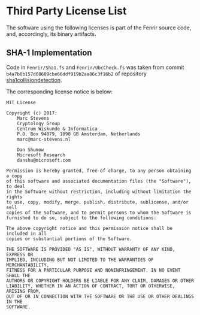 ﻿Third Party License List
========================
The software using the following licenses is part of the Fenrir source code, and, accordingly, its binary artifacts.

SHA-1 Implementation
--------------------

Code in `Fenrir/Sha1.fs` and `Fenrir/UbcCheck.fs` was taken from commit `b4a7b0b157d08609cbe66ddf919b2aa86c3f16b2` of repository [sha1collisiondetection](https://github.com/cr-marcstevens/sha1collisiondetection/tree/b4a7b0b157d08609cbe66ddf919b2aa86c3f16b2/lib).

The corresponding license notice is below:

```
MIT License

Copyright (c) 2017:
    Marc Stevens
    Cryptology Group
    Centrum Wiskunde & Informatica
    P.O. Box 94079, 1090 GB Amsterdam, Netherlands
    marc@marc-stevens.nl

    Dan Shumow
    Microsoft Research
    danshu@microsoft.com

Permission is hereby granted, free of charge, to any person obtaining a copy
of this software and associated documentation files (the "Software"), to deal
in the Software without restriction, including without limitation the rights
to use, copy, modify, merge, publish, distribute, sublicense, and/or sell
copies of the Software, and to permit persons to whom the Software is
furnished to do so, subject to the following conditions:

The above copyright notice and this permission notice shall be included in all
copies or substantial portions of the Software.

THE SOFTWARE IS PROVIDED "AS IS", WITHOUT WARRANTY OF ANY KIND, EXPRESS OR
IMPLIED, INCLUDING BUT NOT LIMITED TO THE WARRANTIES OF MERCHANTABILITY,
FITNESS FOR A PARTICULAR PURPOSE AND NONINFRINGEMENT. IN NO EVENT SHALL THE
AUTHORS OR COPYRIGHT HOLDERS BE LIABLE FOR ANY CLAIM, DAMAGES OR OTHER
LIABILITY, WHETHER IN AN ACTION OF CONTRACT, TORT OR OTHERWISE, ARISING FROM,
OUT OF OR IN CONNECTION WITH THE SOFTWARE OR THE USE OR OTHER DEALINGS IN THE
SOFTWARE.
```
